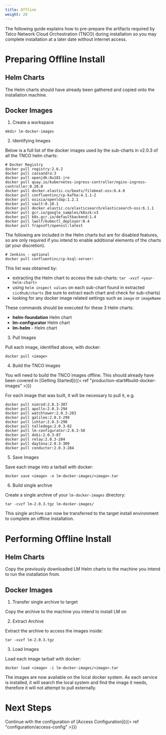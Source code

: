 ```yaml
---
title: Offline
weight: 20
---
```


The following guide explains how to pre-prepare the artifacts required by Telco Network Cloud Orchestration (TNCO) during installation so you may complete installation at a later date without internet access.

# Preparing Offline Install

## Helm Charts

The Helm charts should have already been gathered and copied onto the installation machine.

## Docker Images

1. Create a workspace

```
mkdir lm-docker-images
```

2. Identifying Images

Below is a full list of the docker images used by the sub-charts in v2.0.3 of all the TNCO helm charts:

```
# Docker Registry
docker pull registry:2.6.2
docker pull cassandra:3
docker pull openjdk:8u181-jre
docker pull quay.io/kubernetes-ingress-controller/nginx-ingress-controller:0.20.0
docker pull docker.elastic.co/beats/filebeat-oss:6.4.0
docker pull confluentinc/cp-kafka:4.1.1-2
docker pull osixia/openldap:1.2.1
docker pull vault:0.10.1
docker pull docker.elastic.co/elasticsearch/elasticsearch-oss:6.1.1
docker pull gcr.io/google_samples/k8szk:v3
docker pull k8s.gcr.io/defaultbackend:1.4
docker pull lwolf/kubectl_deployer:0.4
docker pull frapsoft/openssl:latest
```

The following are included in the Helm charts but are for disabled features, so are only required if you intend to enable additional elements of the charts (at your discretion).

```
# Jenkins - optional
docker pull confluentinc/cp-ksql-server:

```

This list was obtained by:

- extracting the Helm chart to access the sub-charts: `tar -xvzf <your-helm-chart>`
- using `helm inspect values` on each sub-chart found in extracted `cicdhub/charts` (be sure to extract each chart and check for sub-charts)
- looking for any docker image related settings such as `image` or `imageName`

These commands should be executed for these 3 Helm charts:
- **helm-foundation** Helm chart
- **lm-configurator** Helm chart
- **lm-helm** - Helm chart

3. Pull Images

Pull each image, identified above, with docker:

```
docker pull <image>
```

4. Build the TNCO Images

You will need to build the TNCO images offline. This should already have been covered in [Getting Started]({{< ref "production-start#build-docker-images" >}})

For each image that was built, it will be necessary to pull it, e.g.

```
docker pull nimrod:2.0.3-307
docker pull apollo:2.0.3-294
docker pull watchtower:2.0.3-283
docker pull galileo:2.0.3-299
docker pull ishtar:2.0.3-290
docker pull talledega:2.0.3-82
docker pull lm-configurator:2.0.3-50
docker pull doki:2.0.3-87
docker pull relay:2.0.3-284
docker pull daytona:2.0.3-309
docker pull conductor:2.0.3-284
```

5. Save Images

Save each image into a tarball with docker:

```
docker save <image> -o lm-docker-images/<image>.tar
```

6. Build single archive

Create a single archive of your `lm-docker-images` directory:

```
tar -cvzf lm-2.0.3.tgz lm-docker-images/
```

This single archive can now be transferred to the target install environment to complete an offline installation.

# Performing Offline Install

## Helm Charts

Copy the previously downloaded LM Helm charts to the machine you intend to run the installation from.

## Docker Images

1. Transfer single archive to target

Copy the archive to the machine you intend to install LM on

2. Extract Archive

Extract the archive to access the images inside:

```
tar -xvzf lm-2.0.3.tgz
```

3. Load Images

Load each image tarball with docker:

```
docker load <image> -i lm-docker-images/<image>.tar
```

The images are now available on the local docker system. As each service is installed, it will search the local system and find the image it needs, therefore it will not attempt to pull externally.

# Next Steps

Continue with the configuration of [Access Configuration]({{< ref "configuration/access-config" >}})
